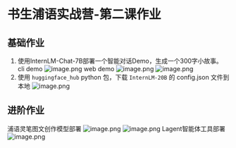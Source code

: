 # 书生浦语实战营-第二课作业
## 基础作业
1. 使用InternLM-Chat-7B部署一个智能对话Demo，生成一个300字小故事。
cli demo
![image.png](https://obsidiansycn.oss-cn-nanjing.aliyuncs.com/images/20240218183301.png)
web demo
![image.png](https://obsidiansycn.oss-cn-nanjing.aliyuncs.com/images/20240218184050.png)
![image.png](https://obsidiansycn.oss-cn-nanjing.aliyuncs.com/images/20240218184212.png)
2. 使用 `huggingface_hub` python 包，下载 `InternLM-20B` 的 config.json 文件到本地
![image.png](https://obsidiansycn.oss-cn-nanjing.aliyuncs.com/images/20240218190206.png)

## 进阶作业
浦语灵笔图文创作模型部署
![image.png](https://obsidiansycn.oss-cn-nanjing.aliyuncs.com/images/20240218191923.png)
![image.png](https://obsidiansycn.oss-cn-nanjing.aliyuncs.com/images/20240218191935.png)
Lagent智能体工具部署
![image.png](https://obsidiansycn.oss-cn-nanjing.aliyuncs.com/images/20240218193038.png)
